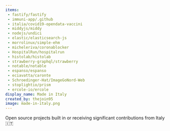 ```yaml
---
items:
 - fastify/fastify
 - immuni-app/.github
 - italia/covid19-opendata-vaccini
 - middyjs/middy
 - nodejs/undici
 - elastic/elasticsearch-js
 - morrolinux/simple-ehm
 - micheleriva/coronablocker
 - HospitalRun/hospitalrun
 - histolab/histolab
 - strawberry-graphql/strawberry
 - notable/notable
 - espanso/espanso
 - eciavatta/caronte
 - Schroedinger-Hat/ImageGoNord-Web
 - stoplightio/prism
 - ercole-io/ercole
display_name: Made in Italy
created_by: thejoin95
image: made-in-italy.png
---
```

Open source projects built in or receiving significant contributions from Italy :it:
